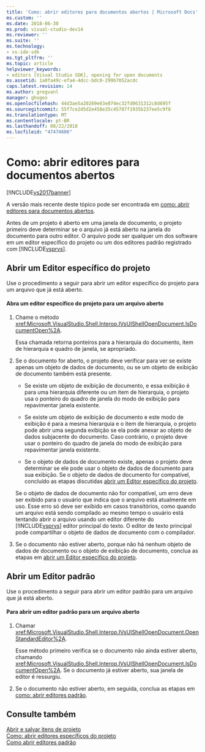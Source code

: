 ```yaml
---
title: 'Como: abrir editores para documentos abertos | Microsoft Docs'
ms.custom: ''
ms.date: 2018-06-30
ms.prod: visual-studio-dev14
ms.reviewer: ''
ms.suite: ''
ms.technology:
- vs-ide-sdk
ms.tgt_pltfrm: ''
ms.topic: article
helpviewer_keywords:
- editors [Visual Studio SDK], opening for open documents
ms.assetid: 1a0fa49c-efa4-4dcc-bdc0-299b7052acdc
caps.latest.revision: 14
ms.author: gregvanl
manager: ghogen
ms.openlocfilehash: 44d3ae5a20269e63e074ec32fd0631312c8d695f
ms.sourcegitcommit: 55f7ce2d5d2e458e35c45787f1935b237ee5c9f8
ms.translationtype: MT
ms.contentlocale: pt-BR
ms.lasthandoff: 08/22/2018
ms.locfileid: "47474606"
---
```

# <a name="how-to-open-editors-for-open-documents"></a>Como: abrir editores para documentos abertos
[!INCLUDE[vs2017banner](../includes/vs2017banner.md)]

A versão mais recente deste tópico pode ser encontrada em [como: abrir editores para documentos abertos](https://docs.microsoft.com/visualstudio/extensibility/how-to-open-editors-for-open-documents).  
  
Antes de um projeto é aberto em uma janela de documento, o projeto primeiro deve determinar se o arquivo já está aberto na janela do documento para outro editor. O arquivo pode ser qualquer um dos software em um editor específico do projeto ou um dos editores padrão registrado com [!INCLUDE[vsprvs](../includes/vsprvs-md.md)].  
  
## <a name="opening-a-project-specific-editor"></a>Abrir um Editor específico do projeto  
 Use o procedimento a seguir para abrir um editor específico do projeto para um arquivo que já está aberto.  
  
#### <a name="to-open-a-project-specific-editor-for-an-open-file"></a>Abra um editor específico do projeto para um arquivo aberto  
  
1.  Chame o método <xref:Microsoft.VisualStudio.Shell.Interop.IVsUIShellOpenDocument.IsDocumentOpen%2A>.  
  
     Essa chamada retorna ponteiros para a hierarquia do documento, item de hierarquia e quadro de janela, se apropriado.  
  
2.  Se o documento for aberto, o projeto deve verificar para ver se existe apenas um objeto de dados de documento, ou se um objeto de exibição de documento também está presente.  
  
    -   Se existe um objeto de exibição de documento, e essa exibição é para uma hierarquia diferente ou um item de hierarquia, o projeto usa o ponteiro do quadro de janela do modo de exibição para repavimentar janela existente.  
  
    -   Se existe um objeto de exibição de documento e este modo de exibição é para a mesma hierarquia e o item de hierarquia, o projeto pode abrir uma segunda exibição se ela pode anexar ao objeto de dados subjacente do documento. Caso contrário, o projeto deve usar o ponteiro do quadro de janela do modo de exibição para repavimentar janela existente.  
  
    -   Se o objeto de dados de documento existe, apenas o projeto deve determinar se ele pode usar o objeto de dados de documento para sua exibição. Se o objeto de dados de documento for compatível, concluído as etapas discutidas [abrir um Editor específico do projeto](../extensibility/how-to-open-project-specific-editors.md).  
  
     Se o objeto de dados de documento não for compatível, um erro deve ser exibido para o usuário que indica que o arquivo está atualmente em uso. Esse erro só deve ser exibido em casos transitórios, como quando um arquivo está sendo compilado ao mesmo tempo o usuário está tentando abrir o arquivo usando um editor diferente do [!INCLUDE[vsprvs](../includes/vsprvs-md.md)] editor principal do texto. O editor de texto principal pode compartilhar o objeto de dados de documento com o compilador.  
  
3.  Se o documento não estiver aberto, porque não há nenhum objeto de dados de documento ou o objeto de exibição de documento, conclua as etapas em [abrir um Editor específico do projeto](../extensibility/how-to-open-project-specific-editors.md).  
  
## <a name="opening-a-standard-editor"></a>Abrir um Editor padrão  
 Use o procedimento a seguir para abrir um editor padrão para um arquivo que já está aberto.  
  
#### <a name="to-open-a-standard-editor-for-an-open-file"></a>Para abrir um editor padrão para um arquivo aberto  
  
1.  Chamar <xref:Microsoft.VisualStudio.Shell.Interop.IVsUIShellOpenDocument.OpenStandardEditor%2A>.  
  
     Esse método primeiro verifica se o documento não ainda estiver aberto, chamando <xref:Microsoft.VisualStudio.Shell.Interop.IVsUIShellOpenDocument.IsDocumentOpen%2A>. Se o documento já estiver aberto, sua janela de editor é ressurgiu.  
  
2.  Se o documento não estiver aberto, em seguida, conclua as etapas em [como: abrir editores padrão](../extensibility/how-to-open-standard-editors.md).  
  
## <a name="see-also"></a>Consulte também  
 [Abrir e salvar itens de projeto](../extensibility/internals/opening-and-saving-project-items.md)   
 [Como: abrir editores específicos do projeto](../extensibility/how-to-open-project-specific-editors.md)   
 [Como abrir editores padrão](../extensibility/how-to-open-standard-editors.md)

